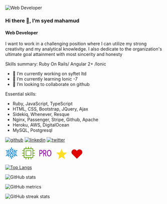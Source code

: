 ![Web Developer](https://media.licdn.com/dms/image/D5616AQFwsqrYgRGHYQ/profile-displaybackgroundimage-shrink_350_1400/0/1679828865990?e=1714003200&v=beta&t=xiB53eLbmeSrOTjBoscjqbv7IQfXsZhl1wtb_RXa3Q8)

### Hi there 👋, I’m syed mahamud 
#### Web Developer

I want to work in a challenging position where I can utilize my strong creativity and my analytical knowledge. I also dedicate to the organization's ultimate goal attainment with most sincerity and honesty

Skills summary:  Ruby On Rails/ Angular 2+ /Ionic
- 🔭 I’m currently working on syftet ltd 
- 🌱 I’m currently learning Ionic -7 
- 👯 I’m looking to collaborate on github 

Essential skills:
- Ruby, JavaScript, TypeScript
- HTML, CSS, Bootstrap, JQuery, Ajax
- Sidekiq, Whenever, Resque
- Nginx, Passenger, Stripe, Github, Apache
- Heroku, AWS, DigitalOcean
- MySQL, Postgresql
    

[<img src='https://cdn.jsdelivr.net/npm/simple-icons@3.0.1/icons/github.svg' alt='github' height='40'>](https://github.com/mahamudcu)  [<img src='https://cdn.jsdelivr.net/npm/simple-icons@3.0.1/icons/linkedin.svg' alt='linkedin' height='40'>](https://www.linkedin.com/in/syed-mahamud25/)  [<img src='https://cdn.jsdelivr.net/npm/simple-icons@3.0.1/icons/twitter.svg' alt='twitter' height='40'>](https://twitter.com/SyedMahamud3?t=Z8MwxksIeCZWFuGwagnJ9w&s=09)  

<a href='https://archiveprogram.github.com/'><img src='https://raw.githubusercontent.com/acervenky/animated-github-badges/master/assets/acbadge.gif' width='40' height='40'></a> <a href='https://docs.github.com/en/developers'><img src='https://raw.githubusercontent.com/acervenky/animated-github-badges/master/assets/devbadge.gif' width='40' height='40'></a> <a href='https://github.com/pricing'><img src='https://raw.githubusercontent.com/acervenky/animated-github-badges/master/assets/pro.gif' width='40' height='40'></a> <a href='https://stars.github.com/'><img src='https://raw.githubusercontent.com/acervenky/animated-github-badges/master/assets/starbadge.gif' width='35' height='35'></a> <a href='https://docs.github.com/en/github/supporting-the-open-source-community-with-github-sponsors'><img src='https://raw.githubusercontent.com/acervenky/animated-github-badges/master/assets/sponsorbadge.gif' width='35' height='35'></a> 

[![Top Langs](https://github-readme-stats.vercel.app/api/top-langs/?username=mahamudcu)](https://github.com/anuraghazra/github-readme-stats)

![GitHub stats](https://github-readme-stats.vercel.app/api?username=mahamudcu&show_icons=true&count_private=true)  

![GitHub metrics](https://metrics.lecoq.io/mahamudcu)  

![GitHub streak stats](https://streak-stats.demolab.com/?user=mahamudcu)  

